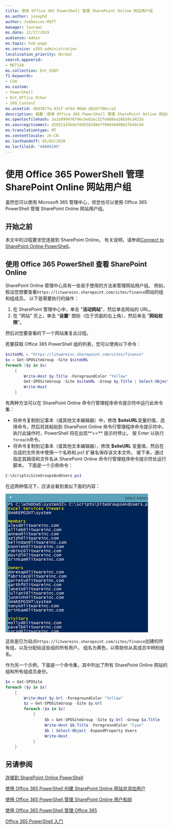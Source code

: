 ```yaml
---
title: 使用 Office 365 PowerShell 管理 SharePoint Online 网站用户组
ms.author: josephd
author: JoeDavies-MSFT
manager: laurawi
ms.date: 12/17/2019
audience: Admin
ms.topic: hub-page
ms.service: o365-administration
localization_priority: Normal
search.appverid:
- MET150
ms.collection: Ent_O365
f1.keywords:
- CSH
ms.custom:
- PowerShell
- Ent_Office_Other
- SPO_Content
ms.assetid: d0d3877a-831f-4744-96b0-d8167f06cca2
description: 摘要：使用 Office 365 PowerShell 管理 SharePoint Online 网站用户组。
ms.openlocfilehash: 3a1b999470746cbe02ec52fe888ea26b59cd423b
ms.sourcegitcommit: d1022143bdefdd5583d8eff08046808657b49c94
ms.translationtype: MT
ms.contentlocale: zh-CN
ms.lasthandoff: 05/02/2020
ms.locfileid: "44004195"
---
```

# <a name="manage-sharepoint-online-site-groups-with-office-365-powershell"></a>使用 Office 365 PowerShell 管理 SharePoint Online 网站用户组

虽然您可以使用 Microsoft 365 管理中心，但您也可以使用 Office 365 PowerShell 管理 SharePoint Online 网站用户组。

## <a name="before-you-begin"></a>开始之前

本文中的过程要求您连接到 SharePoint Online。 有关说明，请参阅[Connect to SharePoint Online PowerShell](https://docs.microsoft.com/powershell/sharepoint/sharepoint-online/connect-sharepoint-online?view=sharepoint-ps)。

## <a name="view-sharepoint-online-with-office-365-powershell"></a>使用 Office 365 PowerShell 查看 SharePoint Online

SharePoint Online 管理中心具有一些易于使用的方法来管理网站用户组。 例如，假设您想要查看`https://litwareinc.sharepoint.com/sites/finance`网站的组和组成员。 以下是需要执行的操作：

1. 在 SharePoint 管理中心中，单击 "**活动网站**"，然后单击网站的 URL。
2. 在 "网站" 页上，单击 "**设置**" 图标（位于页面的右上角），然后单击 "**网站权限**"。

然后对您要查看的下一个网站重复此过程。

若要获取 Office 365 PowerShell 组的列表，您可以使用以下命令：

```powershell
$siteURL = "https://litwareinc.sharepoint.com/sites/finance"
$x = Get-SPOSiteGroup -Site $siteURL
foreach ($y in $x)
    {
        Write-Host $y.Title -ForegroundColor "Yellow"
        Get-SPOSiteGroup -Site $siteURL -Group $y.Title | Select-Object -ExpandProperty Users
        Write-Host
    }
```

有两种方法可以在 SharePoint Online 命令行管理程序命令提示符中运行此命令集：

- 将命令复制到记事本（或其他文本编辑器）中，修改 **$siteURL**变量的值，选择命令，然后将其粘贴到 SharePoint Online 命令行管理程序命令提示符中。 执行此操作时，PowerShell 将在出现**>>** 提示时停止。 按 Enter 以执行`foreach`命令。<br/>
- 将命令复制到记事本（或其他文本编辑器），修改 **$siteURL** 变量值，然后在合适的文件夹中使用一个名称和.ps1 扩展名保存该文本文件。 接下来，通过指定其路径和文件名从 SharePoint Online 命令行管理程序命令提示符处运行脚本。 下面是一个示例命令：

```powershell
C:\Scripts\SiteGroupsAndUsers.ps1
```

在这两种情况下，应该会看到类似下面的内容：

![SharePoint Online 网站用户组](media/SPO-site-groups.png)

这些是已为站点`https://litwareinc.sharepoint.com/sites/finance`创建的所有组，以及分配给这些组的所有用户。 组名为黄色，以帮助你从其成员中辨别组名。

作为另一个示例，下面是一个命令集，其中列出了所有 SharePoint Online 网站的组和所有组成员身份。

```powershell
$x = Get-SPOSite
foreach ($y in $x)
    {
        Write-Host $y.Url -ForegroundColor "Yellow"
        $z = Get-SPOSiteGroup -Site $y.Url
        foreach ($a in $z)
            {
                 $b = Get-SPOSiteGroup -Site $y.Url -Group $a.Title 
                 Write-Host $b.Title -ForegroundColor "Cyan"
                 $b | Select-Object -ExpandProperty Users
                 Write-Host
            }
    }
```
    
## <a name="see-also"></a>另请参阅

[连接到 SharePoint Online PowerShell](https://docs.microsoft.com/powershell/sharepoint/sharepoint-online/connect-sharepoint-online?view=sharepoint-ps)

[使用 Office 365 PowerShell 创建 SharePoint Online 网站并添加用户](create-sharepoint-sites-and-add-users-with-powershell.md)

[使用 Office 365 PowerShell 管理 SharePoint Online 用户和组](manage-sharepoint-users-and-groups-with-powershell.md)

[使用 Office 365 PowerShell 管理 Office 365](manage-office-365-with-office-365-powershell.md)
  
[Office 365 PowerShell 入门](getting-started-with-office-365-powershell.md)


